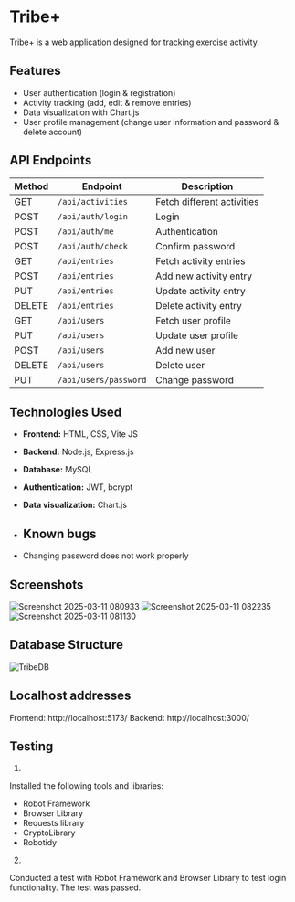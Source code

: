 # Tribe+

Tribe+ is a web application designed for tracking exercise activity.

## Features
- User authentication (login & registration)
- Activity tracking (add, edit & remove entries)
- Data visualization with Chart.js
- User profile management (change user information and password & delete account)

## API Endpoints
| Method | Endpoint             | Description                |
|--------|----------------------|----------------------------|
| GET    | `/api/activities`    | Fetch different activities |
| POST   | `/api/auth/login`    | Login                      |
| POST   | `/api/auth/me`       | Authentication             |
| POST   | `/api/auth/check`    | Confirm password           |
| GET    | `/api/entries`       | Fetch activity entries     |
| POST   | `/api/entries`       | Add new activity entry     |
| PUT    | `/api/entries`       | Update activity entry      |
| DELETE | `/api/entries`       | Delete activity entry      |
| GET    | `/api/users`         | Fetch user profile         |
| PUT    | `/api/users`         | Update user profile        |
| POST   | `/api/users`         | Add new user               |
| DELETE | `/api/users`         | Delete user                |
| PUT    | `/api/users/password`| Change password            |

## Technologies Used
- **Frontend:** HTML, CSS, Vite JS
- **Backend:** Node.js, Express.js
- **Database:** MySQL
- **Authentication:** JWT, bcrypt
- **Data visualization:** Chart.js

- ## Known bugs

- Changing password does not work properly

## Screenshots

![Screenshot 2025-03-11 080933](https://github.com/user-attachments/assets/90848b2e-0f39-4b16-adbb-fe85eb7d1ab8)
![Screenshot 2025-03-11 082235](https://github.com/user-attachments/assets/9cb18920-54ed-4bd6-a63a-2ea8adc6e2dc)
![Screenshot 2025-03-11 081130](https://github.com/user-attachments/assets/7c68fa27-8dc1-43b2-b7b2-13be7e7ad037)

## Database Structure

![TribeDB](https://github.com/user-attachments/assets/e7a74053-194d-4751-82a7-93e68eb5808b)

## Localhost addresses

Frontend: http://localhost:5173/ 
Backend: http://localhost:3000/ 

## Testing

1. 
Installed the following tools and libraries:
- Robot Framework
- Browser Library
- Requests library
- CryptoLibrary
- Robotidy

2. 
Conducted a test with Robot Framework and Browser Library to test login functionality. 
The test was passed. 
